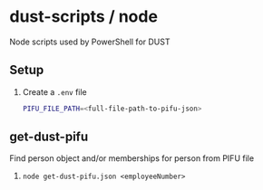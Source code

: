 # dust-scripts / node

Node scripts used by PowerShell for DUST

## Setup

1. Create a `.env` file
    ```bash
    PIFU_FILE_PATH=<full-file-path-to-pifu-json>
    ```

## get-dust-pifu

Find person object and/or memberships for person from PIFU file

1. `node get-dust-pifu.json <employeeNumber>`
